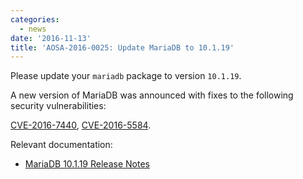 ```yaml
---
categories:
  - news
date: '2016-11-13'
title: 'AOSA-2016-0025: Update MariaDB to 10.1.19'
---
```



Please update your `mariadb` package to version `10.1.19`.

A new version of MariaDB was announced with fixes to the following security vulnerabilities:

[CVE-2016-7440](https://cve.mitre.org/cgi-bin/cvename.cgi?name=CVE-2016-7440), [CVE-2016-5584](https://cve.mitre.org/cgi-bin/cvename.cgi?name=CVE-2016-5584).

Relevant documentation:

- [MariaDB 10.1.19 Release Notes](https://mariadb.com/kb/en/mariadb/mariadb-10119-release-notes/)